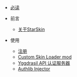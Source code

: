 
* [必读](./docs/a-1关于本页面.md)
  
* 前言

  * [关于StarSkin](./docs/b-1前言.md)
  
* 使用
  * [注册](./docs/c-1使用.md)
  * [Custom Skin Loader mod](./docs/c-2CustomSkinLoadermod.md)
  * [Yggdrasil API 认证服务器](./docs/c-3YggdrasilAPI认证服务器.md)
  * [Authlib Injector](./docs/c-4AuthlibInjector)
  

